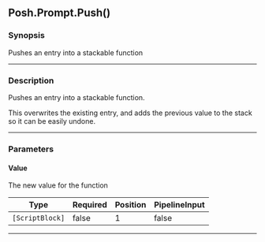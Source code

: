 Posh.Prompt.Push()
------------------

### Synopsis
Pushes an entry into a stackable function

---

### Description

Pushes an entry into a stackable function.

This overwrites the existing entry,
and adds the previous value to the stack so it can be easily undone.

---

### Parameters
#### **Value**
The new value for the function

|Type           |Required|Position|PipelineInput|
|---------------|--------|--------|-------------|
|`[ScriptBlock]`|false   |1       |false        |

---
